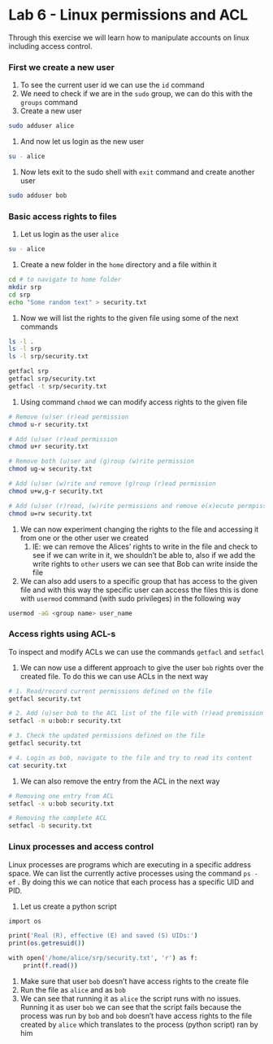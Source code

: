 # Lab 6 - Linux permissions and ACL

Through this exercise we will learn how to manipulate accounts on linux including access control.

### First we create a new user

1. To see the current user id we can use the `id` command
2. We need to check if we are in the `sudo` group, we can do this with the `groups` command
3. Create a new user

```bash
sudo adduser alice
```

1. And now let us login as the new user

```bash
su - alice
```

1. Now lets exit to the sudo shell with `exit` command and create another user

```bash
sudo adduser bob
```

### Basic access rights to files

1. Let us login as the user `alice`

```bash
su - alice
```

1. Create a new folder in the `home` directory and a file within it

```bash
cd # to navigate to home folder
mkdir srp
cd srp
echo "Some random text" > security.txt
```

1. Now we will list the rights to the given file using some of the next commands

```bash
ls -l .
ls -l srp
ls -l srp/security.txt

getfacl srp
getfacl srp/security.txt
getfacl -t srp/security.txt
```

1. Using command `chmod` we can modify access rights to the given file

```bash
# Remove (u)ser (r)ead permission
chmod u-r security.txt

# Add (u)ser (r)ead permission
chmod u+r security.txt

# Remove both (u)ser and (g)roup (w)rite permission
chmod ug-w security.txt

# Add (u)ser (w)rite and remove (g)roup (r)ead permission
chmod u+w,g-r security.txt

# Add (u)ser (r)read, (w)rite permissions and remove e(x)ecute permpission
chmod u=rw security.txt
```

1. We can now experiment changing the rights to the file and accessing it from one or the other user we created
    1. IE: we can remove the Alices’ rights to write in the file and check to see if we can write in it, we shouldn’t be able to, also if we add the write rights to `other` users we can see that Bob can write inside the file
2. We can also add users to a specific group that has access to the given file and with this way the specific user can access the files this is done with `usermod` command (with sudo privileges) in the following way

```bash
usermod -aG <group name> user_name
```

### Access rights using ACL-s

To inspect and modify ACLs we can use the commands `getfacl` and `setfacl`

1. We can now use a different approach to give the user `bob` rights over the created file. To do this we can use ACLs in the next way

```bash
# 1. Read/record current permissions defined on the file
getfacl security.txt

# 2. Add (u)ser bob to the ACL list of the file with (r)ead premission
setfacl -m u:bob:r security.txt

# 3. Check the updated permissions defined on the file
getfacl security.txt

# 4. Login as bob, navigate to the file and try to read its content
cat security.txt
```

1. We can also remove the entry from the ACL in the next way

```bash
# Removing one entry from ACL
setfacl -x u:bob security.txt

# Removing the complete ACL
setfacl -b security.txt
```

### Linux processes and access control

Linux processes are programs which are executing in a specific address space. We can list the currently active processes using the command `ps -ef` . By doing this we can notice that each process has a specific UID and PID.

1. Let us create a python script

```bash
import os

print('Real (R), effective (E) and saved (S) UIDs:') 
print(os.getresuid())

with open('/home/alice/srp/security.txt', 'r') as f:
    print(f.read())
```

1. Make sure that user `bob` doesn’t have access rights to the create file
2. Run the file as `alice` and as `bob`
3. We can see that running it as `alice` the script runs with no issues. Running it as user `bob` we can see that the script fails because the process was run by `bob` and `bob` doesn’t have access rights to the file created by `alice` which translates to the process (python script) ran by him